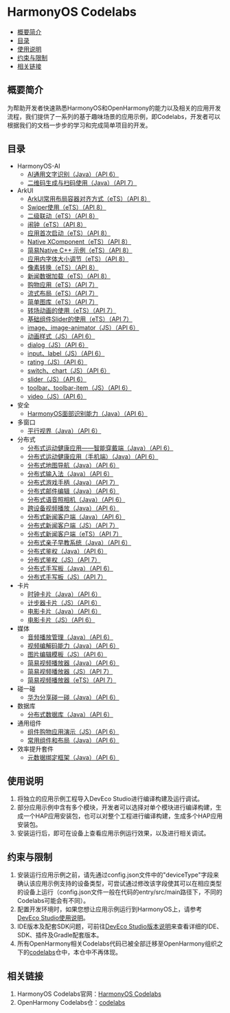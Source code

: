 # HarmonyOS Codelabs<a name="ZH-CN_TOPIC_0000001182715358"></a>

-   [概要简介](#section117915431558)
-   [目录](#sectionMenu)
-   [使用说明](#section1954919258619)
-   [约束与限制](#section682025019613)
-   [相关链接](#section01752910717)

## 概要简介<a name="section117915431558"></a>

为帮助开发者快速熟悉HarmonyOS和OpenHarmony的能力以及相关的应用开发流程，我们提供了一系列的基于趣味场景的应用示例，即Codelabs，开发者可以根据我们的文档一步步的学习和完成简单项目的开发。

## 目录<a name="sectionMenu"></a>

- HarmonyOS-AI
  - [AI通用文字识别（Java）（API 6）](https://gitee.com/harmonyos/harmonyos_codelabs/tree/master/SearchImageByKeywords)
  - [二维码生成与扫码使用（Java）（API 7）](https://gitee.com/harmonyos/harmonyos_codelabs/tree/master/QRCodeDemo)
- ArkUI
  - [ArkUI常用布局容器对齐方式（eTS）（API 8）](https://gitee.com/harmonyos/harmonyos_codelabs/tree/master/AlignDemo)
  - [Swiper使用（eTS）（API 8）](https://gitee.com/harmonyos/harmonyos_codelabs/tree/master/SwiperETS)
  - [二级联动（eTS）（API 8）](https://gitee.com/harmonyos/harmonyos_codelabs/tree/master/TwoLevelLink)
  - [闹钟（eTS）（API 8）](https://gitee.com/harmonyos/harmonyos_codelabs/tree/master/AlarmClock)
  - [应用首次启动（eTS）（API 8）](https://gitee.com/harmonyos/harmonyos_codelabs/tree/master/FirstStartDemo)
  - [Native XComponent（eTS）（API 8）](https://gitee.com/harmonyos/harmonyos_codelabs/tree/master/NativeXComponent)
  - [简易Native C++ 示例（eTS）（API 8）](https://gitee.com/harmonyos/harmonyos_codelabs/tree/master/NativeTemplateDemo)
  - [应用内字体大小调节（eTS）（API 8）](https://gitee.com/harmonyos/harmonyos_codelabs/tree/master/SetAppFontSize)
  - [像素转换（eTS）（API 8）](https://gitee.com/harmonyos/harmonyos_codelabs/tree/master/PixelUnitsExample)
  - [新闻数据加载（eTS）（API 8）](https://gitee.com/harmonyos/harmonyos_codelabs/tree/master/NewsDemoEts)
  - [购物应用（eTS）（API 7）](https://gitee.com/harmonyos/harmonyos_codelabs/tree/master/ShoppingEts)
  - [流式布局（eTS）（API 7）](https://gitee.com/harmonyos/harmonyos_codelabs/tree/master/FlowLayoutETS)
  - [简单图库（eTS）（API 7）](https://gitee.com/harmonyos/harmonyos_codelabs/tree/master/SimpleGalleryETS)
  - [转场动画的使用（eTS）（API 7）](https://gitee.com/harmonyos/harmonyos_codelabs/tree/master/TransitionAnimtaionETS)
  - [基础组件Slider的使用（eTS）（API 7）](https://gitee.com/harmonyos/harmonyos_codelabs/tree/master/SliderEts)
  - [image、image-animator（JS）（API 6）](https://gitee.com/harmonyos/harmonyos_codelabs/tree/master/ClickableImageJsDemo)
  - [动画样式（JS）（API 6）](https://gitee.com/harmonyos/harmonyos_codelabs/tree/master/AnimationDemo)
  - [dialog（JS）（API 6）](https://gitee.com/harmonyos/harmonyos_codelabs/tree/master/DialogDemo)
  - [input、label（JS）（API 6）](https://gitee.com/harmonyos/harmonyos_codelabs/tree/master/InputApplication)
  - [rating（JS）（API 6）](https://gitee.com/harmonyos/harmonyos_codelabs/tree/master/RatingApplication)
  - [switch、chart（JS）（API 6）](https://gitee.com/harmonyos/harmonyos_codelabs/tree/master/SwitchApplication)
  - [slider（JS）（API 6）](https://gitee.com/harmonyos/harmonyos_codelabs/tree/master/SliderApplication)
  - [toolbar、toolbar-item（JS）（API 6）](https://gitee.com/harmonyos/harmonyos_codelabs/tree/master/ToolbarApplication)
  - [video（JS）（API 6）](https://gitee.com/harmonyos/harmonyos_codelabs/tree/master/VideoApplication)
- 安全
  - [HarmonyOS面部识别能力（Java）（API 6）](https://gitee.com/harmonyos/harmonyos_codelabs/tree/master/BiometricAuthentication)
- 多窗口
  - [平行视界（Java）（API 6）](https://gitee.com/harmonyos/harmonyos_codelabs/tree/master/AppMultiplier)
- 分布式
  - [分布式运动健康应用——智能穿戴端（Java）（API 6）](https://gitee.com/harmonyos/harmonyos_codelabs/tree/master/DistributedHealthDemo)
  - [分布式运动健康应用（手机端）（Java）（API 6）](https://gitee.com/harmonyos/harmonyos_codelabs/tree/master/DistributedHealthDemoPhone)
  - [分布式地图导航（Java）（API 6）](https://gitee.com/harmonyos/harmonyos_codelabs/tree/master/DistributedMapDemo)
  - [分布式输入法（Java）（API 6）](https://gitee.com/harmonyos/harmonyos_codelabs/tree/master/RemoteInputDemo)
  - [分布式游戏手柄（Java）（API 7）](https://gitee.com/harmonyos/harmonyos_codelabs/tree/master/DistributionGamePad)
  - [分布式邮件编辑（Java）（API 6）](https://gitee.com/harmonyos/harmonyos_codelabs/tree/master/DistributedMail)
  - [分布式语音照相机（Java）（API 6）](https://gitee.com/harmonyos/harmonyos_codelabs/tree/master/VoiceCamera)
  - [跨设备视频播放（Java）（API 6）](https://gitee.com/harmonyos/harmonyos_codelabs/tree/master/DistributedVideoCodelab)
  - [分布式新闻客户端（Java）（API 6）](https://gitee.com/harmonyos/harmonyos_codelabs/tree/master/HarmonyOSNewsClient)
  - [分布式新闻客户端（JS）（API 7）](https://gitee.com/harmonyos/harmonyos_codelabs/tree/master/DistributeNewsJS)
  - [分布式新闻客户端（eTS）（API 7）](https://gitee.com/harmonyos/harmonyos_codelabs/tree/master/DistributeNewsETS)
  - [分布式亲子早教系统（Java）（API 6）](https://gitee.com/harmonyos/harmonyos_codelabs/tree/master/EducationSystem)
  - [分布式鉴权（Java）（API 6）](https://gitee.com/harmonyos/harmonyos_codelabs/tree/master/ComposeLargeWatermelon)
  - [分布式鉴权（JS）（API 7）](https://gitee.com/harmonyos/harmonyos_codelabs/tree/master/GameAuth)
  - [分布式手写板（Java）（API 6）](https://gitee.com/harmonyos/harmonyos_codelabs/tree/master/DistributeDatabaseDraw)
  - [分布式手写板（JS）（API 7）](https://gitee.com/harmonyos/harmonyos_codelabs/tree/master/JSDistributeDraw)
- 卡片
  - [时钟卡片（Java）（API 6）](https://gitee.com/harmonyos/harmonyos_codelabs/tree/master/ClockFACardDemo)
  - [计步器卡片（JS）（API 6）](https://gitee.com/harmonyos/harmonyos_codelabs/tree/master/StepsCard)
  - [电影卡片（Java）（API 6）](https://gitee.com/harmonyos/harmonyos_codelabs/tree/master/MovieCardDemo)
  - [电影卡片（JS）（API 6）](https://gitee.com/harmonyos/harmonyos_codelabs/tree/master/JSMovieCard)
- 媒体
  - [音频播放管理（Java）（API 6）](https://gitee.com/harmonyos/harmonyos_codelabs/tree/master/AudioDemo)
  - [视频编解码能力（Java）（API 6）](https://gitee.com/harmonyos/harmonyos_codelabs/tree/master/CodecDemo)
  - [图片编辑模板（JS）（API 6）](https://gitee.com/harmonyos/harmonyos_codelabs/tree/master/ImageEditorTemplate)
  - [简易视频播放器（Java）（API 6）](https://gitee.com/harmonyos/harmonyos_codelabs/tree/master/SimpleVideoCodelab)
  - [简易视频播放器（JS）（API 7）](https://gitee.com/harmonyos/harmonyos_codelabs/tree/master/JSVideoPlayer)
  - [简易视频播放器（eTS）（API 7）](https://gitee.com/harmonyos/harmonyos_codelabs/tree/master/SimpleVideoETS)
- 碰一碰
  - [华为分享碰一碰（Java）（API 6）](https://gitee.com/harmonyos/harmonyos_codelabs/tree/master/HwShare_OneHop)
- 数据库
  - [分布式数据库（Java）（API 6）](https://gitee.com/harmonyos/harmonyos_codelabs/tree/master/DistributedDataDemo)
- 通用组件
  - [组件购物应用演示（JS）（API 6）](https://gitee.com/harmonyos/harmonyos_codelabs/tree/master/ShoppingDemoJs)
  - [常用组件和布局（Java）（API 6）](https://gitee.com/harmonyos/harmonyos_codelabs/tree/master/ComponentCodelab)
- 效率提升套件
  - [元数据绑定框架（Java）（API 6）](https://gitee.com/harmonyos/harmonyos_codelabs/tree/master/MetaDataBindingDemo)

## 使用说明<a name="section1954919258619"></a>

1.  将独立的应用示例工程导入DevEco Studio进行编译构建及运行调试。
2.  部分应用示例中含有多个模块，开发者可以选择对单个模块进行编译构建，生成一个HAP应用安装包，也可以对整个工程进行编译构建，生成多个HAP应用安装包。
3.  安装运行后，即可在设备上查看应用示例运行效果，以及进行相关调试。

## 约束与限制<a name="section682025019613"></a>

1.  安装运行应用示例之前，请先通过config.json文件中的"deviceType"字段来确认该应用示例支持的设备类型，可尝试通过修改该字段使其可以在相应类型的设备上运行（config.json文件一般在代码的entry/src/main路径下，不同的Codelabs可能会有不同）。
2.  配置开发环境时，如果您想让应用示例运行到HarmonyOS上，请参考[DevEco Studio使用说明](https://developer.harmonyos.com/cn/docs/documentation/doc-guides/tools_overview-0000001053582387)。
3.  IDE版本及配套SDK问题，可前往[DevEco Studio版本说明](https://developer.harmonyos.com/cn/docs/documentation/doc-releases/release_notes-0000001057597449)来查看详细的IDE、SDK、插件及Gradle配套版本。
4.  所有OpenHarmony相关Codelabs代码已被全部迁移至OpenHarmony组织之下的[codelabs](https://gitee.com/openharmony/codelabs)仓中，本仓中不再体现。

## 相关链接<a name="section01752910717"></a>

1.  HarmonyOS Codelabs官网：[HarmonyOS Codelabs](https://developer.harmonyos.com/cn/documentation/codelabs/)
2.  OpenHarmony Codelabs仓：[codelabs](https://gitee.com/openharmony/codelabs)